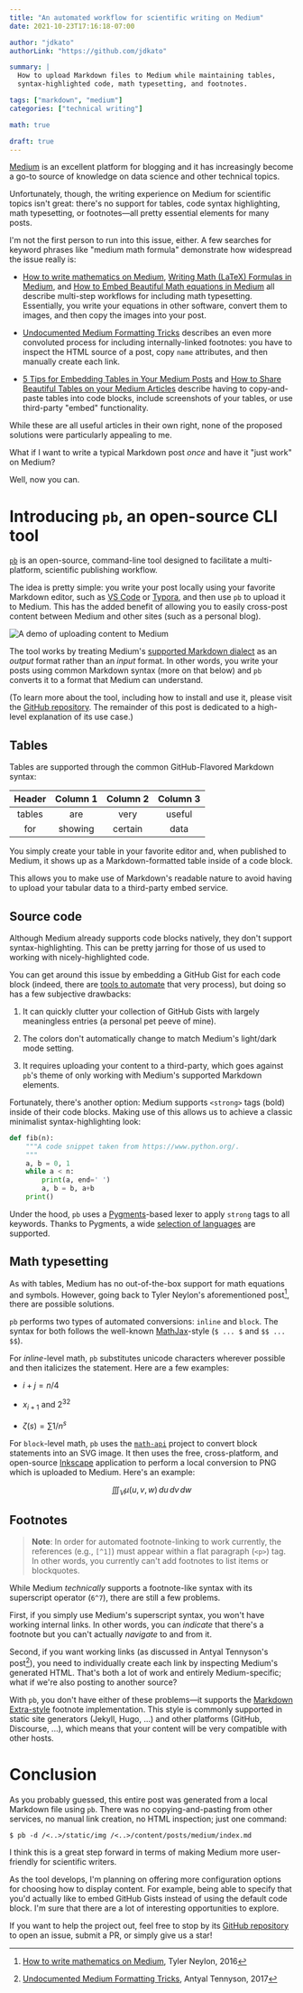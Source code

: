 ```yaml
---
title: "An automated workflow for scientific writing on Medium"
date: 2021-10-23T17:16:18-07:00

author: "jdkato"
authorLink: "https://github.com/jdkato"

summary: |
  How to upload Markdown files to Medium while maintaining tables,
  syntax-highlighted code, math typesetting, and footnotes.

tags: ["markdown", "medium"]
categories: ["technical writing"]

math: true

draft: true
---
```


[Medium][1] is an excellent platform for blogging and it has increasingly
become a go-to source of knowledge on data science and other technical topics.

Unfortunately, though, the writing experience on Medium for scientific topics
isn't great: there's no support for tables, code syntax highlighting, math
typesetting, or footnotes&mdash;all pretty essential elements for many posts.

I'm not the first person to run into this issue, either. A few searches for
keyword phrases like "medium math formula" demonstrate how widespread the
issue really is:

- [How to write mathematics on Medium][14],
  [Writing Math (LaTeX) Formulas in Medium][15], and
  [How to Embed Beautiful Math equations in Medium][16] all describe multi-step
  workflows for including math typesetting. Essentially, you write your
  equations in other software, convert them to images, and then copy the images
  into your post.

- [Undocumented Medium Formatting Tricks][17] describes an even more convoluted
  process for including internally-linked footnotes: you have to inspect the
  HTML source of a post, copy `name` attributes, and then manually create each
  link.

- [5 Tips for Embedding Tables in Your Medium Posts][18] and
  [How to Share Beautiful Tables on your Medium Articles][19] describe having
  to copy-and-paste tables into code blocks, include screenshots of your
  tables, or use third-party "embed" functionality.

While these are all useful articles in their own right, none of the proposed
solutions were particularly appealing to me.

What if I want to write a typical Markdown post *once* and have it "just work"
on Medium?

Well, now you can.

# Introducing `pb`, an open-source CLI tool

[`pb`][2] is an open-source, command-line tool designed to facilitate a
multi-platform, scientific publishing workflow.

The idea is pretty simple: you write your post locally using your favorite
Markdown editor, such as [VS Code][3] or [Typora][4], and then use `pb` to
upload it to Medium. This has the added benefit of allowing you to easily
cross-post content between Medium and other sites (such as a personal blog).

![A demo of uploading content to Medium](/img/medium-upload.gif)

The tool works by treating Medium's [supported Markdown dialect][5] as an
*output* format rather than an *input* format. In other words, you write your
posts using common Markdown syntax (more on that below) and `pb` converts it
to a format that Medium can understand.

(To learn more about the tool, including how to install and use it, please
visit the [GitHub repository][2]. The remainder of this post is dedicated to
a high-level explanation of its use case.)

## Tables

Tables are supported through the common GitHub-Flavored Markdown syntax:

| Header | Column 1 | Column 2 | Column 3  |
|:------:|:--------:|:--------:|:---------:|
| tables | are      | very     | useful    |
| for    | showing  | certain  | data      |

You simply create your table in your favorite editor and, when published
to Medium, it shows up as a Markdown-formatted table inside of a code block.

This allows you to make use of Markdown's readable nature to avoid having to
upload your tabular data to a third-party embed service.

## Source code

Although Medium already supports code blocks natively, they don't support
syntax-highlighting. This can be pretty jarring for those of us used to
working with nicely-highlighted code.

You can get around this issue by embedding a GitHub Gist for each code block
(indeed, there are [tools to automate][7] that very process), but doing so has
a few subjective drawbacks:

1. It can quickly clutter your collection of GitHub Gists with largely
   meaningless entries (a personal pet peeve of mine).

2. The colors don't automatically change to match Medium's light/dark mode
   setting.

3. It requires uploading your content to a third-party, which goes against
   `pb`'s theme of only working with Medium's supported Markdown elements.

Fortunately, there's another option: Medium supports `<strong>` tags (bold)
inside of their code blocks. Making use of this allows us to achieve a classic
minimalist syntax-highlighting look:

```python
def fib(n):
    """A code snippet taken from https://www.python.org/.
    """
    a, b = 0, 1
    while a < n:
        print(a, end=' ')
        a, b = b, a+b
    print()
```

Under the hood, `pb` uses a [Pygments][8]-based lexer to apply `strong` tags to
all keywords. Thanks to Pygments, a wide [selection of languages][9] are
supported.

## Math typesetting

As with tables, Medium has no out-of-the-box support for math equations and
symbols. However, going back to Tyler Neylon's aforementioned post[^1], there
are possible solutions.

`pb` performs two types of automated conversions: `inline` and `block`. The
syntax for both follows the well-known [MathJax][10]-style (`$ ... $` and
`$$ ... $$`).

For *inline*-level math, `pb` substitutes unicode characters wherever possible
and then italicizes the statement. Here are a few examples:

- $i+j = n/4$

- $x_{i+1}$ and $2^{32}$

- $\zeta(s) = \sum 1/n^{s}$

For `block`-level math, `pb` uses the [`math-api`][11] project to convert block
statements into an SVG image. It then uses the free, cross-platform, and
open-source [Inkscape][12] application to perform a local conversion to PNG
which is uploaded to Medium. Here's an example:

$$
\iiint_V \mu(u,v,w) \,du\,dv\,dw
$$

## Footnotes

> **Note**: In order for automated footnote-linking to work currently, the
> references (e.g., `[^1]`) must appear within a flat paragraph (`<p>`) tag.
> In other words, you currently can't add footnotes to list items or
> blockquotes.

While Medium *technically* supports a footnote-like syntax with its superscript
operator (`6^7`), there are still a few problems.

First, if you simply use Medium's superscript syntax, you won't have
working internal links. In other words, you can *indicate* that there's a
footnote but you can't actually *navigate* to and from it.

Second, if you want working links (as discussed in Antyal Tennyson's post[^2]),
you need to individually create each link by inspecting Medium's generated
HTML. That's both a lot of work and entirely Medium-specific; what if we're
also posting to another source?

With `pb`, you don't have either of these problems&mdash;it supports the
[Markdown Extra-style][13] footnote implementation. This style is commonly
supported in static site generators (Jekyll, Hugo, ...) and other platforms
(GitHub, Discourse, ...), which means that your content will be very
compatible with other hosts.

# Conclusion

As you probably guessed, this entire post was generated from a local Markdown
file using `pb`. There was no copying-and-pasting from other services,
no manual link creation, no HTML inspection; just one command:

```
$ pb -d /<..>/static/img /<..>/content/posts/medium/index.md
```

I think this is a great step forward in terms of making Medium more
user-friendly for scientific writers.

As the tool develops, I'm planning on offering more configuration options for
choosing how to display content. For example, being able to specify that you'd
actually like to embed GitHub Gists instead of using the default code block.
I'm sure that there are a lot of interesting opportunities to explore.

If you want to help the project out, feel free to stop by its [GitHub
repository][2] to open an issue, submit a PR, or simply give us a star!

[1]: https://medium.com/
[2]: https://github.com/jdkato/pb
[3]: https://code.visualstudio.com/
[4]: https://typora.io/
[5]: https://help.medium.com/hc/en-us/articles/215194537-Using-the-story-editor
[6]: https://github.github.com/gfm/
[7]: https://markdowntomedium.com/
[8]: https://pygments.org/
[9]: https://pygments.org/languages/
[10]: https://www.mathjax.org/
[11]: https://github.com/uetchy/math-api
[12]: https://inkscape.org/
[13]: https://michelf.ca/projects/php-markdown/extra/#footnotes
[14]: https://medium.com/@tylerneylon/how-to-write-mathematics-on-medium-f89aa45c42a0
[15]: https://matteocapitani.medium.com/writing-math-latex-formulas-in-medium-4987a2be60d6
[16]: https://medium.com/@kiranachyutuni/how-to-embed-beautiful-math-equations-in-medium-a041a64dd4e3
[17]: https://medium.com/@AntyalT/undocumented-medium-formatting-tricks-c827510c1409#f0ef
[18]: https://medium.com/@mesirii/5-tips-for-embedding-tables-in-your-medium-posts-8722f3fc5bf5
[19]: https://medium.com/geekculture/how-to-share-beautiful-tables-on-your-medium-articles-bd579738e33f

[^1]: [How to write mathematics on Medium][14], Tyler Neylon, 2016
[^2]: [Undocumented Medium Formatting Tricks][17], Antyal Tennyson, 2017
